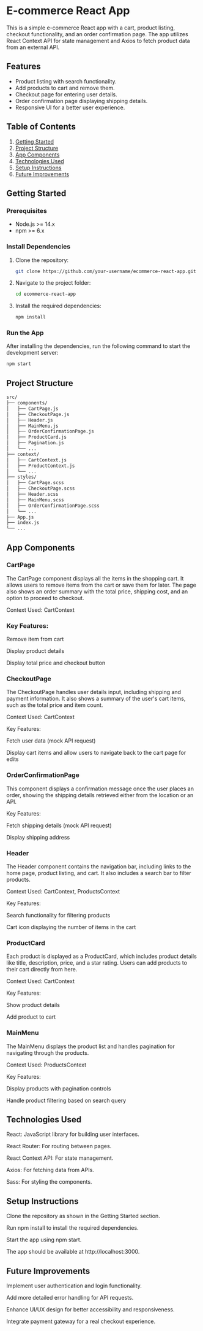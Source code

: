 # E-commerce React App

This is a simple e-commerce React app with a cart, product listing, checkout functionality, and an order confirmation page. The app utilizes React Context API for state management and Axios to fetch product data from an external API.

## Features

- Product listing with search functionality.
- Add products to cart and remove them.
- Checkout page for entering user details.
- Order confirmation page displaying shipping details.
- Responsive UI for a better user experience.

## Table of Contents

1. [Getting Started](#getting-started)
2. [Project Structure](#project-structure)
3. [App Components](#app-components)
4. [Technologies Used](#technologies-used)
5. [Setup Instructions](#setup-instructions)
6. [Future Improvements](#future-improvements)

## Getting Started

### Prerequisites

- Node.js >= 14.x
- npm >= 6.x

### Install Dependencies

1. Clone the repository:

    ```bash
    git clone https://github.com/your-username/ecommerce-react-app.git
    ```

2. Navigate to the project folder:

    ```bash
    cd ecommerce-react-app
    ```

3. Install the required dependencies:

    ```bash
    npm install
    ```

### Run the App

After installing the dependencies, run the following command to start the development server:

```bash
npm start
```

## Project Structure
```bash
src/
├── components/
│   ├── CartPage.js
│   ├── CheckoutPage.js
│   ├── Header.js
│   ├── MainMenu.js
│   ├── OrderConfirmationPage.js
│   ├── ProductCard.js
│   ├── Pagination.js
│   └── ...
├── context/
│   ├── CartContext.js
│   ├── ProductContext.js
│   └── ...
├── styles/
│   ├── CartPage.scss
│   ├── CheckoutPage.scss
│   ├── Header.scss
│   ├── MainMenu.scss
│   ├── OrderConfirmationPage.scss
│   └── ...
├── App.js
├── index.js
└── ...
```


## App Components
### CartPage
The CartPage component displays all the items in the shopping cart. It allows users to remove items from the cart or save them for later. The page also shows an order summary with the total price, shipping cost, and an option to proceed to checkout.

Context Used: CartContext

### Key Features:

Remove item from cart

Display product details

Display total price and checkout button

### CheckoutPage
The CheckoutPage handles user details input, including shipping and payment information. It also shows a summary of the user's cart items, such as the total price and item count.

Context Used: CartContext

Key Features:

Fetch user data (mock API request)

Display cart items and allow users to navigate back to the cart page for edits

### OrderConfirmationPage
This component displays a confirmation message once the user places an order, showing the shipping details retrieved either from the location or an API.

Key Features:

Fetch shipping details (mock API request)

Display shipping address

### Header
The Header component contains the navigation bar, including links to the home page, product listing, and cart. It also includes a search bar to filter products.

Context Used: CartContext, ProductsContext

Key Features:

Search functionality for filtering products

Cart icon displaying the number of items in the cart

### ProductCard
Each product is displayed as a ProductCard, which includes product details like title, description, price, and a star rating. Users can add products to their cart directly from here.

Context Used: CartContext

Key Features:

Show product details

Add product to cart

### MainMenu
The MainMenu displays the product list and handles pagination for navigating through the products.

Context Used: ProductsContext

Key Features:

Display products with pagination controls

Handle product filtering based on search query

## Technologies Used
React: JavaScript library for building user interfaces.

React Router: For routing between pages.

React Context API: For state management.

Axios: For fetching data from APIs.

Sass: For styling the components.

## Setup Instructions
Clone the repository as shown in the Getting Started section.

Run npm install to install the required dependencies.

Start the app using npm start.

The app should be available at http://localhost:3000.

## Future Improvements
Implement user authentication and login functionality.

Add more detailed error handling for API requests.

Enhance UI/UX design for better accessibility and responsiveness.

Integrate payment gateway for a real checkout experience.

